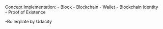 Concept Implementation: 
    - Block
    - Blockchain
    - Wallet
    - Blockchain Identity
    - Proof of Existence

-Boilerplate by Udacity 